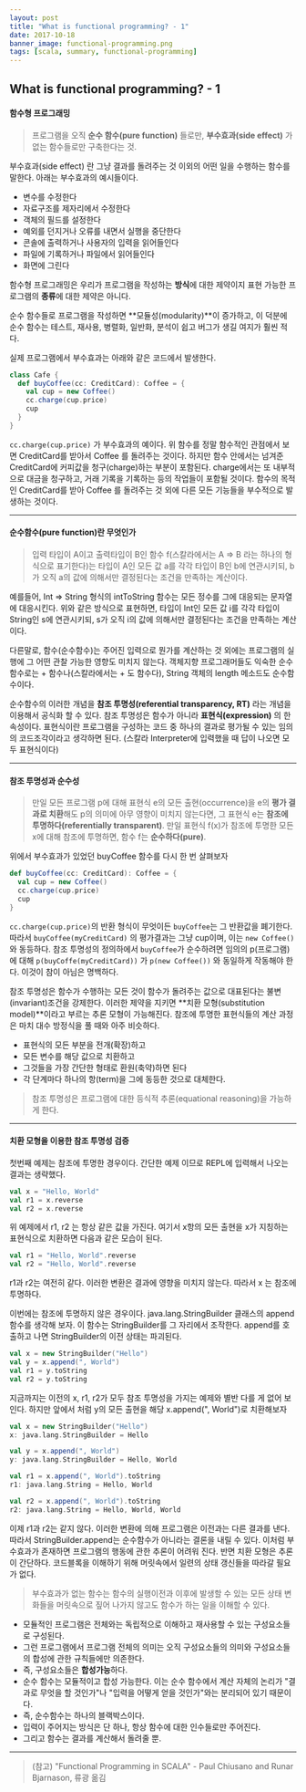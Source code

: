 ```yaml
---
layout: post
title: "What is functional programming? - 1"
date: 2017-10-18
banner_image: functional-programming.png
tags: [scala, summary, functional-programming]
---
```

## What is functional programming? - 1

#### 함수형 프로그래밍
> 프로그램을 오직 **순수 함수(pure function)** 들로만, **부수효과(side effect)** 가 없는 함수들로만 구축한다는 것.

부수효과(side effect) 란 그냥 결과를 돌려주는 것 이외의 어떤 일을 수행하는 함수를 말한다. 아래는 부수효과의 예시들이다.

* 변수를 수정한다
* 자료구조를 제자리에서 수정한다
* 객체의 필드를 설정한다
* 예외를 던지거나 오류를 내면서 실행을 중단한다
* 콘솔에 출력하거나 사용자의 입력을 읽어들인다
* 파일에 기록하거나 파일에서 읽어들인다
* 화면에 그린다

함수형 프로그래밍은 우리가 프로그램을 작성하는 **방식**에 대한 제약이지 표현 가능한 프로그램의 **종류**에 대한 제약은 아니다.

순수 함수들로 프로그램을 작성하면 **모듈성(modularity)**이 증가하고, 이 덕분에 순수 함수는 테스트, 재사용, 병렬화, 일반화, 분석이 쉽고 버그가 생길 여지가 훨씬 적다.
<!--more-->
실제 프로그램에서 부수효과는 아래와 같은 코드에서 발생한다.
```scala
class Cafe {
  def buyCoffee(cc: CreditCard): Coffee = {
    val cup = new Coffee()
	cc.charge(cup.price)
	cup
  }
}
```
`cc.charge(cup.price)` 가 부수효과의 예이다. 위 함수를 정말 함수적인 관점에서 보면 CreditCard를 받아서 Coffee 를 돌려주는 것이다. 하지만 함수 안에서는 넘겨준 CreditCard에 커피값을 청구(charge)하는 부분이 포함된다. charge에서는 또 내부적으로 대금을 청구하고, 거래 기록을 기록하는 등의 작업들이 포함될 것이다. 함수의 목적인 CreditCard를 받아 Coffee 를 돌려주는 것 외에 다른 모든 기능들을 부수적으로 발생하는 것이다.

-----
#### 순수함수(pure function)란 무엇인가
> 입력 타입이 A이고 출력타입이 B인 함수 f(스칼라에서는 A => B 라는 하나의 형식으로 표기한다)는 타입이 A인 모든 값 a를 각각 타입이 B인 b에 연관시키되, b가 오직 a의 값에 의해서만 결정된다는 조건을 만족하는 계산이다.

예를들어, Int => String 형식의 intToString 함수는 모든 정수를 그에 대응되는 문자열에 대응시킨다. 위와 같은 방식으로 표현하면, 타입이 Int인 모든 값 i를 각각 타입이 String인 s에 연관시키되, s가 오직 i의 값에 의해서만 결정된다는 조건을 만족하는 계산이다.

다른말로, 함수(순수함수)는 주어진 입력으로 뭔가를 계산하는 것 외에는 프로그램의 실행에 그 어떤 관찰 가능한 영향도 미치지 않는다. 객체지향 프로그래머들도 익숙한 순수함수로는 + 함수나(스칼라에서는 + 도 함수다), String 객체의 length 메소드도 순수함수이다.

순수함수의 이러한 개념을 **참조 투명성(referential transparency, RT)** 라는 개념을 이용해서 공식화 할 수 있다. 참조 투명성은 함수가 아니라 **표현식(expression)** 의 한 속성이다. 표현식이란 프로그램을 구성하는 코드 중 하나의 결과로 평가될 수 있는 임의의 코드조각이라고 생각하면 된다. (스칼라 Interpreter에 입력했을 때 답이 나오면 모두 표현식이다)

-----
#### 참조 투명성과 순수성
> 만일 모든 프로그램 p에 대해 표현식 e의 모든 출현(occurrence)을 e의 **평가 결과로 치환**해도 p의 의미에 아무 영향이 미치지 않는다면, 그 표현식 e는 **참조에 투명하다(referentially transparent)**. 만일 표현식 f(x)가 참조에 투명한 모든 x에 대해 참조에 투명하면, 함수 f는 **순수하다(pure)**.

위에서 부수효과가 있었던 buyCoffee 함수를 다시 한 번 살펴보자
```scala
def buyCoffee(cc: CreditCard): Coffee = {
  val cup = new Coffee()
  cc.charge(cup.price)
  cup
}
```
`cc.charge(cup.price)`의 반환 형식이 무엇이든 `buyCoffee`는 그 반환값을 폐기한다. 따라서 `buyCoffee(myCreditCard)` 의 평가결과는 그냥 cup이며, 이는 `new Coffee()` 와 동등하다. 참조 투명성의 정의하에서 `buyCoffee`가 순수하려면 임의의 p(프로그램)에 대해 `p(buyCoffe(myCreditCard))` 가 `p(new Coffee())` 와 동일하게 작동해야 한다. 이것이 참이 아님은 명백하다.

참조 투명성은 함수가 수행하는 모든 것이 함수가 돌려주는 값으로 대표된다는 불변(invariant)조건을 강제한다. 이러한 제약을 지키면 **치환 모형(substitution model)**이라고 부르는 추론 모형이 가능해진다. 참조에 투명한 표현식들의 계산 과정은 마치 대수 방정식을 풀 때와 아주 비슷하다.

* 표현식의 모든 부분을 전개(확장)하고
* 모든 변수를 해당 값으로 치환하고
* 그것들을 가장 간단한 형태로 환원(축약)하면 된다
* 각 단계마다 하나의 항(term)을 그에 동등한 것으로 대체한다.

> 참조 투명성은 프로그램에 대한 등식적 추론(equational reasoning)을 가능하게 한다.

-----
#### 치환 모형을 이용한 참조 투명성 검증
첫번째 예제는 참조에 투명한 경우이다. 간단한 예제 이므로 REPL에 입력해서 나오는 결과는 생략했다.
```scala
val x = "Hello, World"
val r1 = x.reverse
val r2 = x.reverse
```
위 예제에서 r1, r2 는 항상 같은 값을 가진다. 여기서 x항의 모든 출현을 x가 지칭하는 표현식으로 치환하면 다음과 같은 모습이 된다.
```scala
val r1 = "Hello, World".reverse
val r2 = "Hello, World".reverse
```
r1과 r2는 여전히 같다. 이러한 변환은 결과에 영향을 미치지 않는다. 따라서 x 는 참조에 투명하다.

이번에는 참조에 투명하지 않은 경우이다. java.lang.StringBuilder 클래스의 append 함수를 생각해 보자. 이 함수는 StringBuilder를 그 자리에서 조작한다. append를 호출하고 나면 StringBuilder의 이전 상태는 파괴된다.

```scala
val x = new StringBuilder("Hello")
val y = x.append(", World")
val r1 = y.toString
val r2 = y.toString
```

지금까지는 이전의 x, r1, r2가 모두 참조 투명성을 가지는 예제와 별반 다를 게 없어 보인다. 하지만 앞에서 처럼 y의  모든 출현을 해당 x.append(", World")로 치환해보자

```scala
val x = new StringBuilder("Hello")
x: java.lang.StringBuilder = Hello

val y = x.append(", World")
y: java.lang.StringBuilder = Hello, World

val r1 = x.append(", World").toString
r1: java.lang.String = Hello, World

val r2 = x.append(", World").toString
r2: java.lang.String = Hello, World, World
```
이제 r1과 r2는 같지 않다. 이러한 변환에 의해 프로그램은 이전과는 다른 결과를 낸다. 따라서 StringBuilder.append는 순수함수가 아니라는 결론을 내릴 수 있다. 이처럼 부수효과가 존재하면 프로그램의 행동에 관한 추론이 어려워 진다. 반면 치환 모형은 추론이 간단하다. 코드블록을 이해하기 위해 머릿속에서 일련의 상태 갱신들을 따라갈 필요가 없다. 

> 부수효과가 없는 함수는 함수의 실행이전과 이후에 발생할 수 있는 모든 상태 변화들을 머릿속으로 짚어 나가지 않고도 함수가 하는 일을 이해할 수 있다.

* 모듈적인 프로그램은 전체와는 독립적으로 이해하고 재사용할 수 있는 구성요소들로 구성된다.
* 그런 프로그램에서 프로그램 전체의 의미는 오직 구성요소들의 의미와 구성요소들의 합성에 관한 규칙들에만 의존한다.
* 즉, 구성요소들은 **합성가능**하다.
* 순수 함수는 모듈적이고 합성 가능한다. 이는 순수 함수에서 계산 자체의 논리가 "결과로 무엇을 할 것인가"나 "입력을 어떻게 얻을 것인가"와는 분리되어 있기 때문이다.
* 즉, 순수함수는 하나의 블랙박스이다.
* 입력이 주어지는 방식은 단 하나, 항상 함수에 대한 인수들로만 주어진다.
* 그리고 함수는 결과를 계산해서 돌려줄 뿐.

-----

> (참고) "Functional Programming in SCALA" - Paul Chiusano and Runar Bjarnason, 류광 옮김